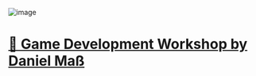 ![image](https://github.com/UnityWorkshop/.github/assets/98899239/8569b067-8ea3-4721-87cf-f60da4c4f82b)
# [🧊 Game Development Workshop by Daniel Maß](https://themassiveone.notion.site/Game-Development-Workshop-ef9708e5e4d94c57b17b4979299f4535?pvs=4)
